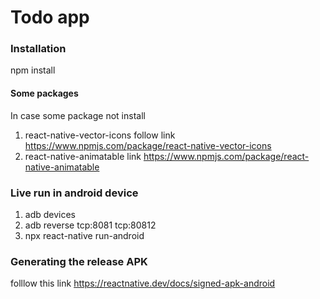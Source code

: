 # Todo app


### Installation
npm install

#### Some packages
In case some package not install
1. react-native-vector-icons follow link https://www.npmjs.com/package/react-native-vector-icons
2. react-native-animatable link https://www.npmjs.com/package/react-native-animatable

### Live run in android device
1. adb devices
2. adb reverse tcp:8081 tcp:80812
3. npx react-native run-android

### Generating the release APK
folllow this link https://reactnative.dev/docs/signed-apk-android